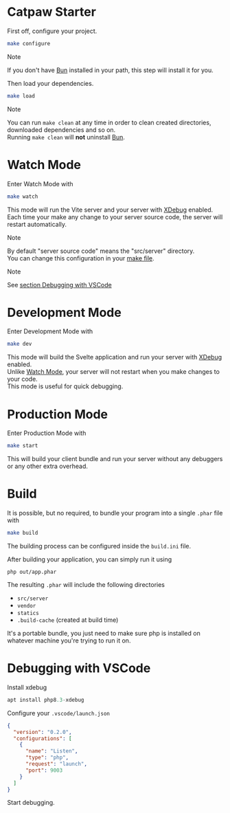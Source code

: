 # Catpaw Starter

First off, configure your project.

```bash
make configure
```

> [!NOTE]
> If you don't have [Bun](https://bun.sh) installed in your path, this step will install it for you.

Then load your dependencies.

```bash
make load
```

> [!NOTE]
> You can run `make clean` at any time in order to clean created directories, downloaded dependencies and so on.\
> Running `make clean` will __not__ uninstall [Bun](https://bun.sh).

# Watch Mode

Enter Watch Mode with

```bash
make watch
```

This mode will run the Vite server and your server with [XDebug](https://xdebug.org) enabled.\
Each time your make any change to your server source code, the server will restart automatically.

> [!NOTE]
> By default "server source code" means the "src/server" directory.\
> You can change this configuration in your [make file](./makefile).

> [!NOTE]
> See [section Debugging with VSCode](#debugging-with-vscode)

# Development Mode

Enter Development Mode with

```bash
make dev
```

This mode will build the Svelte application and run your server with [XDebug](https://xdebug.org) enabled.\
Unlike [Watch Mode](#watch-mode), your server will not restart when you make changes to your code.\
This mode is useful for quick debugging.

# Production Mode

Enter Production Mode with

```bash
make start
```

This will build your client bundle and run your server without any debuggers or any other extra overhead.

# Build

It is possible, but no required, to bundle your program into a single `.phar` file with

```bash
make build
```

The building process can be configured inside the `build.ini` file.

After building your application, you can simply run it using

```
php out/app.phar
```

The resulting `.phar` will include the following directories

- `src/server`
- `vendor`
- `statics`
- `.build-cache` (created at build time)

It's a portable bundle, you just need to make
sure php is installed on whatever machine you're trying to run it on.

# Debugging with VSCode

Install xdebug

```php
apt install php8.3-xdebug
```

Configure your `.vscode/launch.json`

```json
{
  "version": "0.2.0",
  "configurations": [
    {
      "name": "Listen",
      "type": "php",
      "request": "launch",
      "port": 9003
    }
  ]
}
```

Start debugging.
